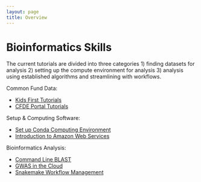 ```yaml
---
layout: page
title: Overview
---
```


Bioinformatics Skills
=======================

The current tutorials are divided into three categories 1) finding datasets for analysis 2) setting up the compute environment for analysis 3) analysis using established algorithms and streamlining with workflows.

Common Fund Data:

- [Kids First Tutorials](Kids-First/index.md)
- [CFDE Portal Tutorials](CFDE-Portal/index.md)

Setup & Computing Software:

- [Set up Conda Computing Environment](install_conda_tutorial.md)
- [Introduction to Amazon Web Services](Introduction_to_Amazon_Web_Services/introtoaws1.md)

Bioinformatics Analysis:

- [Command Line BLAST](Command-Line-BLAST/BLAST1.md)
- [GWAS in the Cloud](GWAS-in-the-cloud/index.md)
- [Snakemake Workflow Management](Snakemake/index.md)
